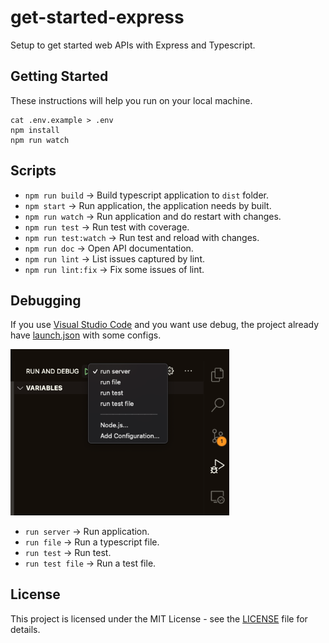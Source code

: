 # get-started-express

Setup to get started web APIs with Express and Typescript.

## Getting Started

These instructions will help you run on your local machine.

```
cat .env.example > .env
npm install
npm run watch
```
## Scripts

- `npm run build` -> Build typescript application to `dist` folder.
- `npm start` -> Run application, the application needs by built.
- `npm run watch` -> Run application and do restart with changes.
- `npm run test` -> Run test with coverage.
- `npm run test:watch` -> Run test and reload with changes.
- `npm run doc` -> Open API documentation.
- `npm run lint` -> List issues captured by lint.
- `npm run lint:fix` -> Fix some issues of lint.

## Debugging

If you use [Visual Studio Code](https://code.visualstudio.com) and you want use debug, the project already have [launch.json](.vscode/launch.json) with some configs.

<img alt="debugging" title="debugging" src=".github/debug.png" width="350px" />

- `run server` -> Run application.
- `run file` -> Run a typescript file.
- `run test` -> Run test.
- `run test file` -> Run a test file.

## License

This project is licensed under the MIT License - see the [LICENSE](LICENSE) file for details.
